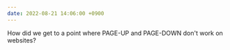 ```yaml
---
date: 2022-08-21 14:06:00 +0900
---
```


How did we get to a point where PAGE-UP and PAGE-DOWN don't work on websites?
